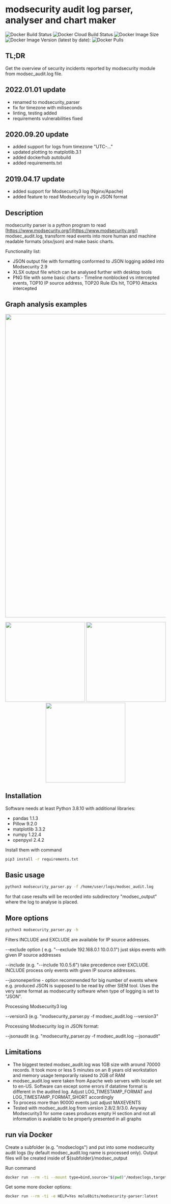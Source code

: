 # modsecurity audit log parser, analyser and chart maker

![Docker Build Status](https://img.shields.io/docker/automated/molu8bits/modsecurity-parser.svg)
![Docker Cloud Build Status](https://img.shields.io/docker/cloud/build/molu8bits/modsecurity-parser.svg)
![Docker Image Size](https://img.shields.io/docker/image-size/molu8bits/modsecurity-parser.svg?sort=date)
![Docker Image Version (latest by date):](https://img.shields.io/docker/v/molu8bits/modsecurity-parser.svg?sort=date)
![Docker Pulls](https://img.shields.io/docker/pulls/molu8bits/modsecurity-parser.svg)

## TL;DR

Get the overview of security incidents reported by modsecurity module from modsec_audit.log file.

## 2022.01.01 update

- renamed to modsecurity_parser
- fix for timezone with miliseconds
- linting, testing added
- requirements vulnerabilities fixed

## 2020.09.20 update

- added support for logs from timezone "UTC-..."
- updated plotting to matplotlib.3.1
- added dockerhub autobuild
- added requirements.txt

## 2019.04.17 update

- added support for Modsecurity3 log (Nginx/Apache)
- added feature to read Modsecurity log in JSON format

## Description

modsecurity parser is a python program to read [https://www.modsecurity.org/](https://www.modsecurity.org/)  modsec_audit.log, transform read events into more human and machine readable formats (xlsx/json) and make basic charts.

Functionality list:

- JSON output file with formatting conformed to JSON logging added into Modsecurity 2.9
- XLSX output file which can be analysed further with desktop tools
- PNG file with some basic charts - Timeline nonblocked vs intercepted events, TOP10 IP source address, TOP20 Rule IDs hit, TOP10 Attacks intercepted

## Graph analysis examples

<p align="left">
   <img src="/images/timeline.png" width="950" />
</p>  

<p align="center">

   <img src="/images/top10ipaddresses.png" width="250" />
   <img src="/images/top10intercepted.png" width="250" />
   <img src="/images/top20ruleID.png" width="250" />  
</p>

## Installation

Software needs at least Python 3.8.10 with additional libraries:

- pandas 1.1.3
- Pillow 9.2.0
- matplotlib 3.3.2
- numpy 1.22.4
- openpyxl 2.4.2
  
Install them with command

```bash
pip3 install -r requirements.txt
```

## Basic usage

```bash
python3 modsecurity_parser.py -f /home/user/logs/modsec_audit.log
```

for that case results will be recorded into subdirectory "modsec_output" where the log to analyse is placed.

## More options

```bash
python3 modsecurity_parser.py -h
```

Filters INCLUDE and EXCLUDE are available for IP source addresses.

--exclude option ( e.g. "--exclude 192.168.0.1 10.0.0.1") just skips events with given IP source addresses

--include (e.g. "--include 10.0.5.6") take precedence over EXCLUDE. INCLUDE process only events with given IP source addresses.

--jsononeperline  - option recommended for big number of events where e.g. produced JSON is supposed to be read by other SIEM tool. Uses the very same format as modsecurity software when type of logging is set to "JSON".

Processing Modsecurity3 log

--version3 (e.g. "modsecurity_parser.py -f modsec_audit.log --version3"

Processing Modsecurity log in JSON format:

--jsonaudit (e.g. "modsecurity_parser.py -f modsec_audit.log --jsonaudit"

## Limitations

- The biggest tested modsec_audit.log was 1GB size with around 70000 records. It took more or less 5 minutes on an 8 years old workstation and memory usage temporarily raised to 2GB of RAM
- modsec_audit.log were taken from Apache web servers with locale set to en-US. Software can except some errors if datatime format is different in the audited log. Adjust LOG_TIMESTAMP_FORMAT and LOG_TIMESTAMP_FORMAT_SHORT accordingly
- To process more than 90000 events just adjust MAXEVENTS
- Tested with modsec_audit.log from version 2.8/2.9/3.0. Anyway Modsecurity3 for some cases produces empty H section and not all information is available to be properly presented in all graphs

## run via Docker

Create a subfolder (e.g. "modseclogs") and put into some modsecurity audit logs (by default modsec_audit.log name is processed only).
Output files will be created inside of ${subfolder}/modsec_output

Run command

```bash
docker run --rm -ti --mount type=bind,source="$(pwd)"/modseclogs,target=/opt/mounted molu8bits/modsecurity-parser:latest
```

Get some more docker options:

```bash
docker run --rm -ti -e HELP=Yes molu8bits/modsecurity-parser:latest
```
